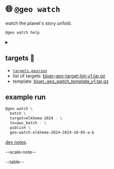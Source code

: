 # 🌐 `@geo watch`

watch the planet's story unfold.


```bash
@geo watch help
```
<details>
<summary></summary>

help::: bluer_geo watch

</details>



## targets 🎯

- [`targets.geojson`](./targets.geojson)
- list of targets: [bluer-geo-target-list-v1.tar.gz](https://kamangir-public.s3.ca-central-1.amazonaws.com/bluer-geo-target-list-v1.tar.gz)
- template: [bluer_geo_watch_template_v1.tar.gz](https://kamangir-public.s3.ca-central-1.amazonaws.com/bluer_geo_watch_template_v1.tar.gz)

## example run

```bash
@geo watch \
  batch \
  target=elkhema-2024 - \
  to=aws_batch - \
  publish \
  geo-watch-elkhema-2024-2024-10-05-a-b
```

[dev notes](https://arash-kamangir.medium.com/%EF%B8%8F-conversations-with-ai-252-2118326b1de2).

--scale-note--

--table--

